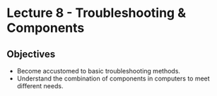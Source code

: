 # Lecture 8 - Troubleshooting & Components

## Objectives

+ Become accustomed to basic troubleshooting methods.
+ Understand the combination of components in computers to meet different needs.